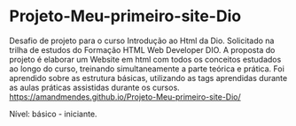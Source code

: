 # Projeto-Meu-primeiro-site-Dio
Desafio de projeto para o curso Introdução ao Html da Dio. Solicitado na trilha de estudos do Formação HTML Web Developer DIO. A proposta do projeto é elaborar um Website em html com todos os conceitos estudados ao longo do curso, treinando simultaneamente a parte teórica e prática. Foi aprendido sobre as estrutura básicas, utilizando as tags aprendidas durante as aulas práticas assistidas durante os cursos.
https://amandmendes.github.io/Projeto-Meu-primeiro-site-Dio/

Nível: básico - iniciante.
